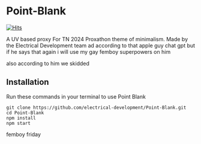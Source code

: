 # Point-Blank
[![Hits](https://hits.seeyoufarm.com/api/count/incr/badge.svg?url=https%3A%2F%2Fgithub.com%2Felectrical-development%2Fpoint-blank&count_bg=%2379C83D&title_bg=%23555555&icon=&icon_color=%23E7E7E7&title=hits&edge_flat=false)](https://hits.seeyoufarm.com)

A UV based proxy For TN 2024 Proxathon theme of minimalism. Made by the Electrical Development team ad according to that apple guy chat gpt but if he says that again i will use my gay femboy superpowers on him

also according to him we skidded
## Installation
Run these commands in your terminal to use Point Blank

```
git clone https://github.com/electrical-development/Point-Blank.git
cd Point-Blank
npm install
npm start
```

femboy friday
